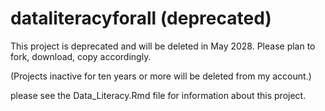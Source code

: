 # dataliteracyforall (deprecated)

This project is deprecated and will be deleted in May 2028. Please plan to fork, download, copy accordingly.

(Projects inactive for ten years or more will be deleted from my account.)

please see the Data_Literacy.Rmd file for information about this project.
